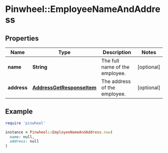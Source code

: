 # Pinwheel::EmployeeNameAndAddress

## Properties

| Name | Type | Description | Notes |
| ---- | ---- | ----------- | ----- |
| **name** | **String** | The full name of the employee. | [optional] |
| **address** | [**AddressGetResponseItem**](AddressGetResponseItem.md) | The address of the employee. | [optional] |

## Example

```ruby
require 'pinwheel'

instance = Pinwheel::EmployeeNameAndAddress.new(
  name: null,
  address: null
)
```

